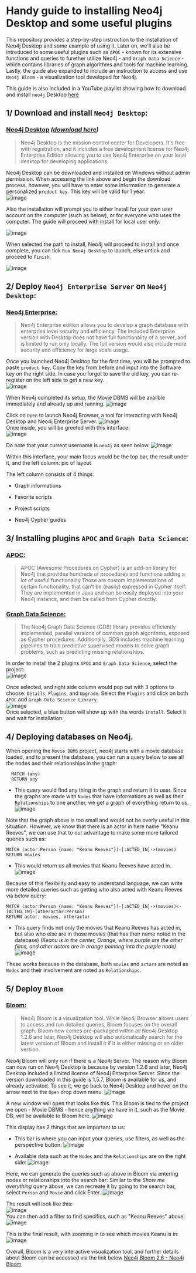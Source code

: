# Handy guide to installing Neo4j Desktop and some useful plugins
This repository provides a step-by-step instruction to the installation of Neo4j Desktop and some example of using it. Later on, we'll also be introduced to some useful plugins such as `APOC` - known for its extensive functions and queries to furether utilize Neo4j - and `Graph Data Science` - which contains libraries of graph algorithms and tools for machine learning. Lastly, the guide also expanded to include an instruction to access and use `Neo4j Bloom` - a visualization tool developed for Neo4j. 

This guide is also included in a YouTube playlist showing how to download and install `neo4j` Desktop [here](https://youtube.com/playlist?list=PL3KBtMOTv6gM73L33Ie1kHHKp6SXbEpyH)

## 1/ Download and install `Neo4j Desktop`: 
### [Neo4j Desktop](https://neo4j.com/docs/desktop-manual/current/) *([download here](https://neo4j.com/download/))*
> Neo4j Desktop is the mission control center for Developers. It's free with registration, and it includes a free development license for Neo4j Enterprise Edition allowing you to use Neo4j Enterprise on your local desktop for developing applications.  
> 
Neo4j Desktop can be downloaded and installed on Windows without admin permission. When accessing the link above and begin the download process, however, you will have to enter some information to generate a personalized `product key`. This key will be valid for 1 year.  
![image](https://user-images.githubusercontent.com/60938608/217350562-14594681-b912-4cb6-b7ad-2082e3617a4a.png)
  
Also the installation will prompt you to either install for your own user account on the computer (such as below), or for everyone who uses the computer. The guide will proceed with install for local user only.  

![image](https://user-images.githubusercontent.com/60938608/217351282-5f736acd-8e19-4cf0-9ed1-257bca97e8ab.png)  

When selected the path to install, Neo4j will proceed to install and once complete, you can tick `Run Neo4j Desktop` to launch, else untick and proceed to `Finish`.  

![image](https://user-images.githubusercontent.com/60938608/217351306-4e2b0bd4-9d4f-4bf8-a1cc-55b99fd8fbcd.png)

## 2/ Deploy `Neo4j Enterprise Server` on `Neo4j Desktop`: 
### [Neo4j Enterprise:](https://neo4j.com/product/neo4j-graph-database/)  

> Neo4j Enterprise edition allows you to develop a graph database with enterprise level security and efficiency. The included Enterprise version with Desktop does not have full functionality of a server, and is limited to run only locally. The full version would also include more security and efficiency for large scale usage.
  
Once you launched Neo4j Desktop for the first time, you will be prompted to paste `product key`. Copy the key from before and input into the Software key on the right side. In case you forgot to save the old key, you can re-register on the left side to get a new key.  
![image](https://user-images.githubusercontent.com/60938608/217350863-29211de0-c8df-47c0-81f1-b18804d0f98d.png)

When Neo4j completed its setup, the Movie DBMS will be availble immediately and already up and running. 
![image](https://user-images.githubusercontent.com/60938608/217351243-c87b0347-26b8-4baf-a157-03fca854ed4c.png)

Click on `Open` to launch Neo4j Browser, a tool for interacting with Neo4j Desktop and Neo4j Enterprise Server. 
![image](https://user-images.githubusercontent.com/60938608/217351890-aa98d133-1bdb-4005-b6fa-dd0b7f50fdb9.png)  
Once inside, you will be greeted with this interface:  
![image](https://user-images.githubusercontent.com/60938608/217351213-bb7316f5-4172-480d-b430-59c4aea82c07.png)

Do note that your current username is `neo4j` as seen below.
![image](https://user-images.githubusercontent.com/60938608/217351021-47e61936-0d52-4e70-b655-ca4acf5165dd.png)

Within this interface, your main focus would be the top bar, the result under it, and the left column:
pic of layout

The left column consists of 4 things: 
 - Graph informations

 - Favorite scripts

 - Project scripts

 - Neo4j Cypher guides

## 3/ Installing plugins `APOC` and `Graph Data Science`: 
### [APOC:](https://neo4j.com/labs/apoc/)
> APOC (Awesome Procedures on Cypher) is an add-on library for Neo4j that provides hundreds of procedures and functions adding a lot of useful functionality.Those are custom implementations of certain functionality, that can’t be (easily) expressed in Cypher itself. They are implemented in Java and can be easily deployed into your Neo4j instance, and then be called from Cypher directly.  

### [Graph Data Science:](https://neo4j.com/docs/graph-data-science/2.3/introduction/)
> The Neo4j Graph Data Science (GDS) library provides efficiently implemented, parallel versions of common graph algorithms, exposed as Cypher procedures. Additionally, GDS includes machine learning pipelines to train predictive supervised models to solve graph problems, such as predicting missing relationships.  

In order to install the 2 plugins `APOC` and `Graph Data Science`, select the project:  
![image](https://user-images.githubusercontent.com/60938608/217351972-21bd195c-7356-4757-9e09-17a54ef14d20.png)  

Once selected, and right side column would pop out with 3 options to choose: `Details`, `Plugins`, and `Upgrade`. Select the `Plugins` and click on both `APOC` and `Graph Data Science Library`.   
![image](https://user-images.githubusercontent.com/60938608/217352202-01018d59-558a-419d-b0f9-05cf5a44404a.png)  
Once selected, a blue button will show up with the words `Install`. Select it and wait for installation.

## 4/ Deploying databases on Neo4j. 
When opening the `Movie DBMS` project, neo4j starts with a movie database loaded, and to present the database, you can run a query below to see all the nodes and their relationships in the graph:
```cypher
  MATCH (any)
  RETURN any
```
- This query would find any thing in the graph and return it to user. Since the graphs are made with `Nodes` that have informations as well as their `Relationships` to one another, we get a graph of everything return to us.
![image](https://user-images.githubusercontent.com/60938608/217366592-7314475a-207b-4174-8d59-b4abb0fb54e9.png)

Note that the graph above is too small and would not be overly useful in this situation. However, we know that there is an actor in here name "Keanu Reeves", we can use that to our advantage to make some more tailored queries such as: 
```cypher
MATCH (actor:Person {name: "Keanu Reeves"})-[:ACTED_IN]->(movies) 
RETURN movies  
```
- This would return us all movies that Keanu Reeves have acted in. 
![image](https://user-images.githubusercontent.com/60938608/217309666-eb26aef4-417d-413c-a0c1-b3892913e9fa.png)

Because of this flexibility and easy to understand language, we can write more detailed queries such as getting who also acted with Keanu Reeves via below query: 
```cypher 
MATCH (actor:Person {name: "Keanu Reeves"})-[:ACTED_IN]->(movies)<-[ACTED_IN]-(otheractor:Person) 
RETURN actor, movies, otheractor
```
- This query finds not only the movies that Keanu Reeves has acted in, but also who else are in those movies (that has their name noted in the database) *(Keanu is in the center, Orange, where purple are the other films, and other actors are in orange pointing into the purple node)*
![image](https://user-images.githubusercontent.com/60938608/217366712-b8dae2bd-d411-4eab-a0f1-2416a4b38c3a.png)

These works because in the database, both `movies` and `actors` are noted as `Nodes` and their involvement are noted as `Relationships`.

## 5/ Deploy `Bloom`
### [Bloom:](https://neo4j.com/docs/bloom-user-guide/current/)
> Neo4j Bloom is a visualization tool. While Neo4j Browser allows users to access and run detailed queries, Bloom focuses on the overall graph. Bloom now comes pre-packaged within all Neo4j Desktop 1.2.6 and later, Neo4j Desktop will also automatically search for the latest version of Bloom and install it if it is either missing or an older version.  

Neo4j Bloom will only run if there is a Neo4j Server. The reason why Bloom can now run on Neo4j Desktop is because by version 1.2.6 and later, Neo4j Desktop included a limited license of Neo4j Enterprise Server. Since the version downloaded in this guide is 1.5.7, Bloom is available for us, and already activated. To see it, we go back to Neo4j Desktop and hover on the arrow next to the `Open` drop down menu.
![image](https://user-images.githubusercontent.com/60938608/217371193-5e9cf716-d1ca-4f67-8866-60d2c03675ce.png)

A new window will open that looks like this. This Bloom is tied to the project we open - Movie DBMS - hence anything we have in it, such as the Movie DB, will be available to Bloom here. 
![image](https://user-images.githubusercontent.com/60938608/217307061-7789f9c7-5e84-4488-9b56-e4bb5ae3a7b6.png)

This display has 2 things that are important to us:
- This bar is where you can input your queries, use filters, as well as the perspective button:
![image](https://user-images.githubusercontent.com/60938608/217372261-d303fece-7421-4111-931c-848bd17f2cf1.png)

- Available data such as the `Nodes` and the `Relationships` are on the right side:
![image](https://user-images.githubusercontent.com/60938608/217371879-678b1144-eaf7-439a-b1dd-b8454d945b04.png)

Here, we can generate the queries such as above in Bloom via entering nodes or relationships into the search bar:
Similar to the *Show me everything* query above, we can recreate it by going to the search bar, select `Person` and `Movie` and click Enter.
![image](https://user-images.githubusercontent.com/60938608/217373097-7ad73b3c-e6e7-477e-82c2-d293dd7a868c.png)  

The result will look like this:  
![image](https://user-images.githubusercontent.com/60938608/217372805-f8e9bc54-ded2-4735-b945-f3deda2abed4.png)  
You can then add a filter to find specifics, such as "Keanu Reeves" above:  
![image](https://user-images.githubusercontent.com/60938608/217313619-9cadecb6-587b-4df8-a120-5e3b40218d52.png)

This is the final result, with zooming in to see which movies Keanu is in:
![image](https://user-images.githubusercontent.com/60938608/217373728-d84f5dc0-0a81-4b7a-b0ea-6a43e9b87b8d.png)

Overall, Bloom is a very interactive visualization tool, and further details about Bloom can be accessed via the link below
[Neo4j Bloom 2.6 - Neo4j Bloom](https://neo4j.com/docs/bloom-user-guide/current/)

